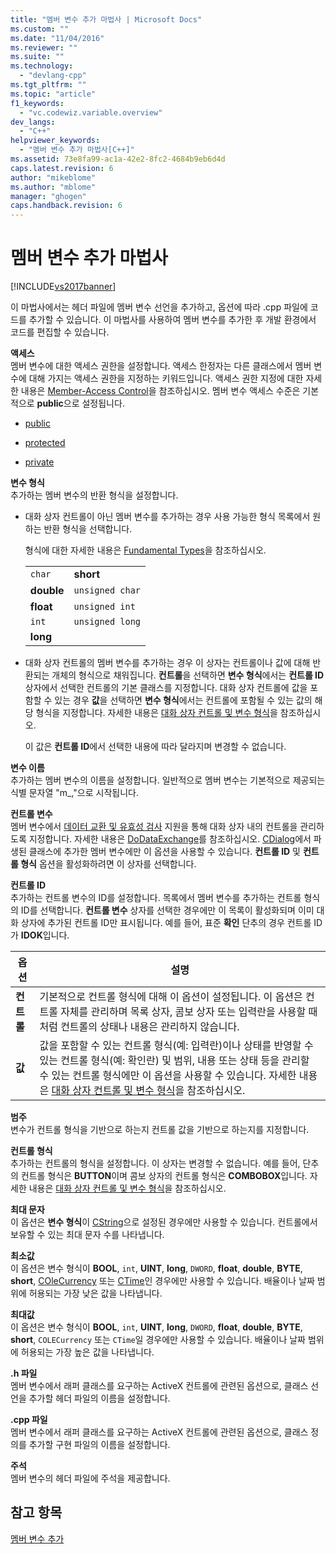 ```yaml
---
title: "멤버 변수 추가 마법사 | Microsoft Docs"
ms.custom: ""
ms.date: "11/04/2016"
ms.reviewer: ""
ms.suite: ""
ms.technology: 
  - "devlang-cpp"
ms.tgt_pltfrm: ""
ms.topic: "article"
f1_keywords: 
  - "vc.codewiz.variable.overview"
dev_langs: 
  - "C++"
helpviewer_keywords: 
  - "멤버 변수 추가 마법사[C++]"
ms.assetid: 73e8fa99-ac1a-42e2-8fc2-4684b9eb6d4d
caps.latest.revision: 6
author: "mikeblome"
ms.author: "mblome"
manager: "ghogen"
caps.handback.revision: 6
---
```

# 멤버 변수 추가 마법사
[!INCLUDE[vs2017banner](../assembler/inline/includes/vs2017banner.md)]

이 마법사에서는 헤더 파일에 멤버 변수 선언을 추가하고, 옵션에 따라 .cpp 파일에 코드를 추가할 수 있습니다.  이 마법사를 사용하여 멤버 변수를 추가한 후 개발 환경에서 코드를 편집할 수 있습니다.  
  
 **액세스**  
 멤버 변수에 대한 액세스 권한을 설정합니다.  액세스 한정자는 다른 클래스에서 멤버 변수에 대해 가지는 액세스 권한을 지정하는 키워드입니다.  액세스 권한 지정에 대한 자세한 내용은 [Member\-Access Control](../cpp/member-access-control-cpp.md)을 참조하십시오.  멤버 변수 액세스 수준은 기본적으로 **public**으로 설정됩니다.  
  
-   [public](../cpp/public-cpp.md)  
  
-   [protected](../cpp/protected-cpp.md)  
  
-   [private](../cpp/private-cpp.md)  
  
 **변수 형식**  
 추가하는 멤버 변수의 반환 형식을 설정합니다.  
  
-   대화 상자 컨트롤이 아닌 멤버 변수를 추가하는 경우 사용 가능한 형식 목록에서 원하는 반환 형식을 선택합니다.  
  
     형식에 대한 자세한 내용은 [Fundamental Types](../cpp/fundamental-types-cpp.md)을 참조하십시오.  
  
    |||  
    |-|-|  
    |`char`|**short**|  
    |**double**|`unsigned char`|  
    |**float**|`unsigned int`|  
    |`int`|`unsigned long`|  
    |**long**||  
  
-   대화 상자 컨트롤의 멤버 변수를 추가하는 경우 이 상자는 컨트롤이나 값에 대해 반환되는 개체의 형식으로 채워집니다.  **컨트롤**을 선택하면 **변수 형식**에서는 **컨트롤 ID** 상자에서 선택한 컨트롤의 기본 클래스를 지정합니다.  대화 상자 컨트롤에 값을 포함할 수 있는 경우 **값**을 선택하면 **변수 형식**에서는 컨트롤에 포함될 수 있는 값의 해당 형식을 지정합니다.  자세한 내용은 [대화 상자 컨트롤 및 변수 형식](../ide/dialog-box-controls-and-variable-types.md)을 참조하십시오.  
  
     이 값은 **컨트롤 ID**에서 선택한 내용에 따라 달라지며 변경할 수 없습니다.  
  
 **변수 이름**  
 추가하는 멤버 변수의 이름을 설정합니다.  일반적으로 멤버 변수는 기본적으로 제공되는 식별 문자열 "m\_,"으로 시작됩니다.  
  
 **컨트롤 변수**  
 멤버 변수에서 [데이터 교환 및 유효성 검사](../mfc/dialog-data-exchange-and-validation.md) 지원을 통해 대화 상자 내의 컨트롤을 관리하도록 지정합니다.  자세한 내용은 [DoDataExchange](../Topic/CWnd::DoDataExchange.md)를 참조하십시오.  [CDialog](../mfc/reference/cdialog-class.md)에서 파생된 클래스에 추가한 멤버 변수에만 이 옵션을 사용할 수 있습니다.  **컨트롤 ID** 및 **컨트롤 형식** 옵션을 활성화하려면 이 상자를 선택합니다.  
  
 **컨트롤 ID**  
 추가하는 컨트롤 변수의 ID를 설정합니다.  목록에서 멤버 변수를 추가하는 컨트롤 형식의 ID를 선택합니다.  **컨트롤 변수** 상자를 선택한 경우에만 이 목록이 활성화되며 이미 대화 상자에 추가된 컨트롤 ID만 표시됩니다.  예를 들어, 표준 **확인** 단추의 경우 컨트롤 ID가 **IDOK**입니다.  
  
|옵션|설명|  
|--------|--------|  
|**컨트롤**|기본적으로 컨트롤 형식에 대해 이 옵션이 설정됩니다.  이 옵션은 컨트롤 자체를 관리하며 목록 상자, 콤보 상자 또는 입력란을 사용할 때처럼 컨트롤의 상태나 내용은 관리하지 않습니다.|  
|**값**|값을 포함할 수 있는 컨트롤 형식\(예: 입력란\)이나 상태를 반영할 수 있는 컨트롤 형식\(예: 확인란\) 및 범위, 내용 또는 상태 등을 관리할 수 있는 컨트롤 형식에만 이 옵션을 사용할 수 있습니다.  자세한 내용은 [대화 상자 컨트롤 및 변수 형식](../ide/dialog-box-controls-and-variable-types.md)을 참조하십시오.|  
  
 **범주**  
 변수가 컨트롤 형식을 기반으로 하는지 컨트롤 값을 기반으로 하는지를 지정합니다.  
  
 **컨트롤 형식**  
 추가하는 컨트롤의 형식을 설정합니다.  이 상자는 변경할 수 없습니다.  예를 들어, 단추의 컨트롤 형식은 **BUTTON**이며 콤보 상자의 컨트롤 형식은 **COMBOBOX**입니다.  자세한 내용은 [대화 상자 컨트롤 및 변수 형식](../ide/dialog-box-controls-and-variable-types.md)을 참조하십시오.  
  
 **최대 문자**  
 이 옵션은 **변수 형식**이 [CString](../atl-mfc-shared/reference/cstringt-class.md)으로 설정된 경우에만 사용할 수 있습니다.  컨트롤에서 보유할 수 있는 최대 문자 수를 나타냅니다.  
  
 **최소값**  
 이 옵션은 변수 형식이 **BOOL**, `int`, **UINT**, **long**, `DWORD`, **float**, **double**, **BYTE**, **short**, [COleCurrency](../mfc/reference/colecurrency-class.md) 또는 [CTime](../atl-mfc-shared/reference/ctime-class.md)인 경우에만 사용할 수 있습니다.  배율이나 날짜 범위에 허용되는 가장 낮은 값을 나타냅니다.  
  
 **최대값**  
 이 옵션은 변수 형식이 **BOOL**, `int`, **UINT**, **long**, `DWORD`, **float**, **double**, **BYTE**, **short**, `COLECurrency` 또는 `CTime`일 경우에만 사용할 수 있습니다.  배율이나 날짜 범위에 허용되는 가장 높은 값을 나타냅니다.  
  
 **.h 파일**  
 멤버 변수에서 래퍼 클래스를 요구하는 ActiveX 컨트롤에 관련된 옵션으로,  클래스 선언을 추가할 헤더 파일의 이름을 설정합니다.  
  
 **.cpp 파일**  
 멤버 변수에서 래퍼 클래스를 요구하는 ActiveX 컨트롤에 관련된 옵션으로,  클래스 정의를 추가할 구현 파일의 이름을 설정합니다.  
  
 **주석**  
 멤버 변수의 헤더 파일에 주석을 제공합니다.  
  
## 참고 항목  
 [멤버 변수 추가](../ide/adding-a-member-variable-visual-cpp.md)